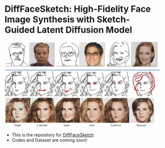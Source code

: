 # DiffFaceSketch: High-Fidelity Face Image Synthesis with Sketch-Guided Latent Diffusion Model
![image](./static/images/teaser_vf.png)
- This is the repository for [DiffFaceSketch](https://arxiv.org/abs/2302.06908)
- Codes and Dataset are coming soon!